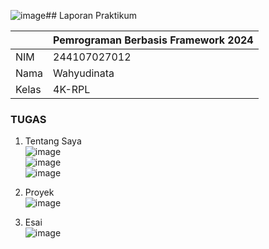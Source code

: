 ![image](https://github.com/user-attachments/assets/2e5c8c8a-729b-4717-9449-1cc91e04238a)## Laporan Praktikum

|  | Pemrograman Berbasis Framework 2024 |
|--|--|
| NIM |  244107027012|
| Nama |  Wahyudinata |
| Kelas | 4K-RPL |

### TUGAS
1. Tentang Saya <br>
![image](https://github.com/user-attachments/assets/46fa6dbb-62c9-440e-aa92-26617076f562) <br>
![image](https://github.com/user-attachments/assets/1e637703-ec12-4436-90fe-220f9443e80c) <br>
![image](https://github.com/user-attachments/assets/92969143-d88f-40e6-8e43-4b84f0e9dfeb) <br>

2. Proyek <br>
![image](https://github.com/user-attachments/assets/d27455c8-9654-42d0-9914-cb188bc0f887) <br>

3. Esai <br>
![image](https://github.com/user-attachments/assets/8fc63d4f-1f9e-4623-b69b-b5afad69f92f)






